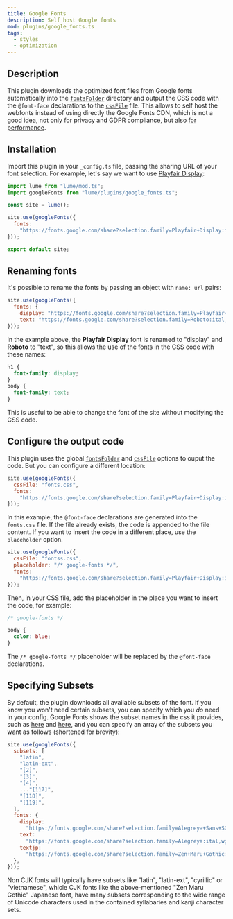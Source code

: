 ```yaml
---
title: Google Fonts
description: Self host Google fonts
mod: plugins/google_fonts.ts
tags:
  - styles
  - optimization
---
```


## Description

This plugin downloads the optimized font files from Google fonts automatically
into the [`fontsFolder`](../docs/configuration/config-file.md#fontsfolder)
directory and output the CSS code with the `@font-face` declarations to the
[`cssFile`](../docs/configuration/config-file.md#cssfile) file. This allows to
self host the webfonts instead of using directly the Google Fonts CDN, which is
not a good idea, not only for privacy and GDPR compliance, but also
[for performance](https://github.com/HTTPArchive/almanac.httparchive.org/pull/607).

## Installation

Import this plugin in your `_config.ts` file, passing the sharing URL of your
font selection. For example, let's say we want to use
[Playfair Display](https://fonts.google.com/share?selection.family=Playfair+Display:ital,wght@0,400..900;1,400..900):

```js
import lume from "lume/mod.ts";
import googleFonts from "lume/plugins/google_fonts.ts";

const site = lume();

site.use(googleFonts({
  fonts:
    "https://fonts.google.com/share?selection.family=Playfair+Display:ital,wght@0,400..900;1,400..900",
}));

export default site;
```

## Renaming fonts

It's possible to rename the fonts by passing an object with `name: url` pairs:

```js
site.use(googleFonts({
  fonts: {
    display: "https://fonts.google.com/share?selection.family=Playfair+Display:ital,wght@0,400..900;1,400..900",
    text: "https://fonts.google.com/share?selection.family=Roboto:ital,wght@0,100;0,300;0,400;0,500;0,700;0,900;1,100;1,300;1,400;1,500;1,700;1,900"
}));
```

In the example above, the **Playfair Display** font is renamed to "display" and
**Roboto** to "text", so this allows the use of the fonts in the CSS code with
these names:

```css
h1 {
  font-family: display;
}
body {
  font-family: text;
}
```

This is useful to be able to change the font of the site without modifying the
CSS code.

## Configure the output code

This plugin uses the global
[`fontsFolder`](../docs/configuration/config-file.md#fontsfolder) and
[`cssFile`](../docs/configuration/config-file.md#cssfile) options to ouput the
code. But you can configure a different location:

```js
site.use(googleFonts({
  cssFile: "fonts.css",
  fonts:
    "https://fonts.google.com/share?selection.family=Playfair+Display:ital,wght@0,400..900;1,400..900",
}));
```

In this example, the `@font-face` declarations are generated into the
`fonts.css` file. If the file already exists, the code is appended to the file
content. If you want to insert the code in a different place, use the
`placeholder` option.

```js
site.use(googleFonts({
  cssFile: "fontss.css",
  placeholder: "/* google-fonts */",
  fonts:
    "https://fonts.google.com/share?selection.family=Playfair+Display:ital,wght@0,400..900;1,400..900",
}));
```

Then, in your CSS file, add the placeholder in the place you want to insert the
code, for example:

```css
/* google-fonts */

body {
  color: blue;
}
```

The `/* google-fonts */` placeholder will be replaced by the `@font-face`
declarations.

## Specifying Subsets

By default, the plugin downloads all available subsets of the font. If you know
you won't need certain subsets, you can specify which you _do_ need in your
config. Google Fonts shows the subset names in the css it provides, such as
[here](https://fonts.googleapis.com/css2?family=Alegreya:ital,wght@0,400..900;1,400..900&display=swap)
and
[here](https://fonts.googleapis.com/css2?family=Zen+Maru+Gothic:wght@700&display=swap),
and you can specify an array of the subsets you want as follows (shortened for
brevity):

```js
site.use(googleFonts({
  subsets: [
    "latin",
    "latin-ext",
    "[2]",
    "[3]",
    "[4]",
    ..."[117]",
    "[118]",
    "[119]",
  ],
  fonts: {
    display:
      "https://fonts.google.com/share?selection.family=Alegreya+Sans+SC:wght@300",
    text:
      "https://fonts.google.com/share?selection.family=Alegreya:ital,wght@0,400..900;1,400..900",
    textjp:
      "https://fonts.google.com/share?selection.family=Zen+Maru+Gothic:wght@700&display=swap",
  },
}));
```

Non CJK fonts will typically have subsets like "latin", "latin-ext", "cyrillic"
or "vietnamese", whicle CJK fonts like the above-mentioned "Zen Maru Gothic"
Japanese font, have many subsets corresponding to the wide range of Unicode
characters used in the contained syllabaries and kanji character sets.
